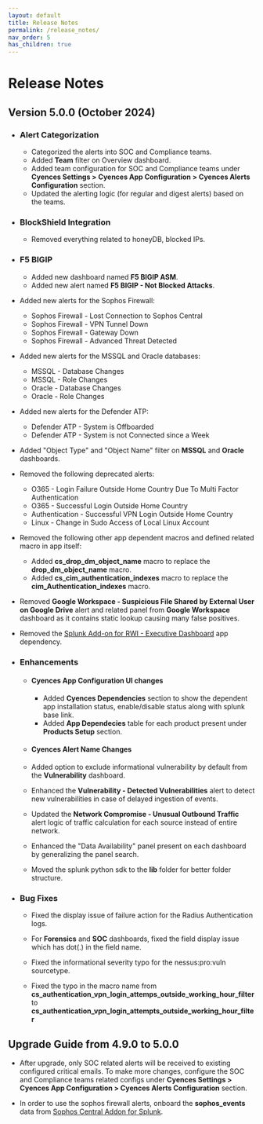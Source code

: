 ```yaml
---
layout: default
title: Release Notes
permalink: /release_notes/
nav_order: 5
has_children: true
---
```


# Release Notes


## Version 5.0.0 (October 2024)

* ### Alert Categorization
    * Categorized the alerts into SOC and Compliance teams.
    * Added **Team** filter on Overview dashboard.
    * Added team configuration for SOC and Compliance teams under **Cyences Settings > Cyences App Configuration > Cyences Alerts Configuration** section.
    * Updated the alerting logic (for regular and digest alerts) based on the teams.

* ### BlockShield Integration
    <!-- TODO - Add detailed info on this section. -->
    * Removed everything related to honeyDB, blocked IPs.

* ### F5 BIGIP
    * Added new dashboard named **F5 BIGIP ASM**.
    * Added new alert named **F5 BIGIP - Not Blocked Attacks**.

* Added new alerts for the Sophos Firewall:
    * Sophos Firewall - Lost Connection to Sophos Central
    * Sophos Firewall - VPN Tunnel Down
    * Sophos Firewall - Gateway Down
    * Sophos Firewall - Advanced Threat Detected

* Added new alerts for the MSSQL and Oracle databases:
    * MSSQL - Database Changes
    * MSSQL - Role Changes
    * Oracle - Database Changes
    * Oracle - Role Changes

* Added new alerts for the Defender ATP:
    * Defender ATP - System is Offboarded
    * Defender ATP - System is not Connected since a Week

* Added "Object Type" and "Object Name" filter on **MSSQL** and **Oracle** dashboards.

* Removed the following deprecated alerts:
    * O365 - Login Failure Outside Home Country Due To Multi Factor Authentication
    * O365 - Successful Login Outside Home Country
    * Authentication - Successful VPN Login Outside Home Country
    * Linux - Change in Sudo Access of Local Linux Account

* Removed the following other app dependent macros and defined related macro in app itself:
    * Added **cs_drop_dm_object_name** macro to replace the **drop_dm_object_name** macro.
    * Added **cs_cim_authentication_indexes** macro to replace the **cim_Authentication_indexes** macro.

* Removed **Google Workspace - Suspicious File Shared by External User on Google Drive** alert and related panel from **Google Workspace** dashboard as it contains static lookup causing many false positives.

* Removed the [Splunk Add-on for RWI - Executive Dashboard](https://splunkbase.splunk.com/app/5063/) app dependency.


* ### Enhancements

    * #### Cyences App Configuration UI changes
        * Added **Cyences Dependencies** section to show the dependent app installation status, enable/disable status along with splunk base link.
        * Added **App Dependecies** table for each product present under **Products Setup** section.

    * #### Cyences Alert Name Changes
        <!-- TODO - add list of alerts and other details. -->

    * Added option to exclude informational vulnerability by default from the **Vulnerability** dashboard.

    * Enhanced the **Vulnerability - Detected Vulnerabilities** alert to detect new vulnerabilities in case of delayed ingestion of events.

    * Updated the **Network Compromise - Unusual Outbound Traffic** alert logic of traffic calculation for each source instead of entire network.

    * Enhanced the "Data Availability" panel present on each dashboard by generalizing the panel search.

    * Moved the splunk python sdk to the **lib** folder for better folder structure.


* ### Bug Fixes

    * Fixed the display issue of failure action for the Radius Authentication logs.

    * For **Forensics** and **SOC** dashboards, fixed the field display issue which has dot(.) in the field name.

    * Fixed the informational severity typo for the nessus:pro:vuln sourcetype.

    * Fixed the typo in the macro name from **cs_authentication_vpn_login_attemps_outside_working_hour_filter** to **cs_authentication_vpn_login_attempts_outside_working_hour_filter**



## Upgrade Guide from 4.9.0 to 5.0.0
    
* After upgrade, only SOC related alerts will be received to existing configured critical emails. To make more changes, configure the SOC and Compliance teams related configs under **Cyences Settings > Cyences App Configuration > Cyences Alerts Configuration** section.

* In order to use the sophos firewall alerts, onboard the **sophos_events** data from [Sophos Central Addon for Splunk](https://splunkbase.splunk.com/app/6186/).


